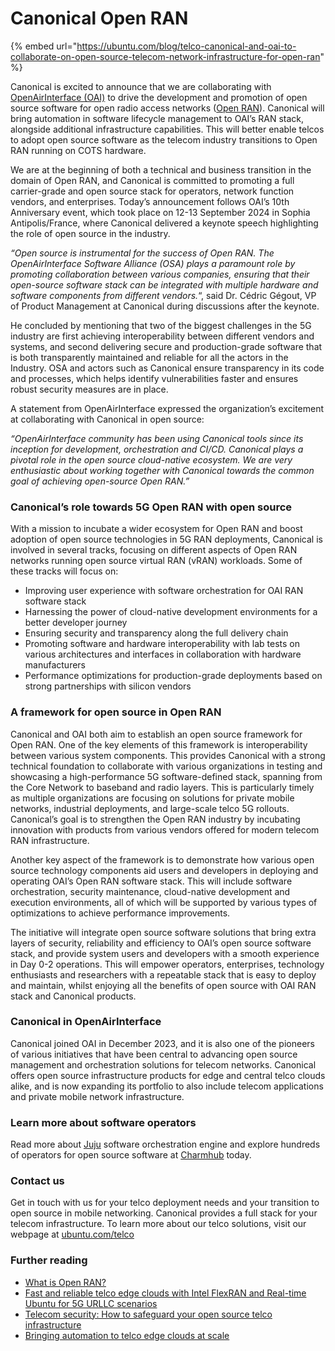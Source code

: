 # Canonical Open RAN

{% embed url="https://ubuntu.com/blog/telco-canonical-and-oai-to-collaborate-on-open-source-telecom-network-infrastructure-for-open-ran" %}

Canonical is excited to announce that we are collaborating with [OpenAirInterface (OAI)](https://openairinterface.org/) to drive the development and promotion of open source software for open radio access networks ([Open RAN](https://canonical.com/blog/what-is-open-ran)). Canonical will bring automation in software lifecycle management to OAI’s RAN stack, alongside additional infrastructure capabilities. This will better enable telcos to adopt open source software as the telecom industry transitions to Open RAN running on COTS hardware.

We are at the beginning of both a technical and business transition in the domain of Open RAN, and Canonical is committed to promoting a full carrier-grade and open source stack for operators, network function vendors, and enterprises. Today’s announcement follows OAI’s 10th Anniversary event, which took place on 12-13 September 2024 in Sophia Antipolis/France, where Canonical delivered a keynote speech highlighting the role of open source in the industry.

_“Open source is instrumental for the success of Open RAN. The OpenAirInterface Software Alliance (OSA) plays a paramount role by promoting collaboration between various companies, ensuring that their open-source software stack can be integrated with multiple hardware and software components from different vendors._“, said Dr. Cédric Gégout, VP of Product Management at Canonical during discussions after the keynote.

He concluded by mentioning that two of the biggest challenges in the 5G industry are first achieving interoperability between different vendors and systems, and second delivering secure and production-grade software that is both transparently maintained and reliable for all the actors in the Industry. OSA and actors such as Canonical ensure transparency in its code and processes, which helps identify vulnerabilities faster and ensures robust security measures are in place.

A statement from OpenAirInterface expressed the organization’s excitement at collaborating with Canonical in open source:

_“OpenAirInterface community has been using Canonical tools since its inception for development, orchestration and CI/CD. Canonical plays a pivotal role in the open source cloud-native ecosystem. We are very enthusiastic about working together with Canonical towards the common goal of achieving open-source Open RAN.”_

### Canonical’s role towards 5G Open RAN with open source

With a mission to incubate a wider ecosystem for Open RAN and boost adoption of open source technologies in 5G RAN deployments, Canonical is involved in several tracks, focusing on different aspects of Open RAN networks running open source virtual RAN (vRAN) workloads. Some of these tracks will focus on:

* Improving user experience with software orchestration for OAI RAN software stack
* Harnessing the power of cloud-native development environments for a better developer journey
* Ensuring security and transparency along the full delivery chain
* Promoting software and hardware interoperability with lab tests on various architectures and interfaces in collaboration with hardware manufacturers
* Performance optimizations for production-grade deployments based on strong partnerships with silicon vendors

### A framework for open source in Open RAN

Canonical and OAI both aim to establish an open source framework for Open RAN. One of the key elements of this framework is interoperability between various system components. This provides Canonical with a strong technical foundation to collaborate with various organizations in testing and showcasing a high-performance 5G software-defined stack, spanning from the Core Network to baseband and radio layers. This is particularly timely as multiple organizations are focusing on solutions for private mobile networks, industrial deployments, and large-scale telco 5G rollouts. Canonical’s goal is to strengthen the Open RAN industry by incubating innovation with products from various vendors offered for modern telecom RAN infrastructure.

Another key aspect of the framework is to demonstrate how various open source technology components aid users and developers in deploying and operating OAI’s Open RAN software stack. This will include software orchestration, security maintenance, cloud-native development and execution environments, all of which will be supported by various types of optimizations to achieve performance improvements.&#x20;

The initiative will integrate open source software solutions that bring extra layers of security, reliability and efficiency to OAI’s open source software stack, and provide system users and developers with a smooth experience in Day 0-2 operations. This will empower operators, enterprises, technology enthusiasts and researchers with a repeatable stack that is easy to deploy and maintain, whilst enjoying all the benefits of open source with OAI RAN stack and Canonical products.

### Canonical in OpenAirInterface

Canonical joined OAI in December 2023, and it is also one of the pioneers of various initiatives that have been central to advancing open source management and orchestration solutions for telecom networks. Canonical offers open source infrastructure products for edge and central telco clouds alike, and is now expanding its portfolio to also include telecom applications and private mobile network infrastructure.

### Learn more about software operators

Read more about [Juju](https://juju.is/) software orchestration engine and explore hundreds of operators for open source software at [Charmhub](https://charmhub.io/) today.

### Contact us

Get in touch with us for your telco deployment needs and your transition to open source in mobile networking. Canonical provides a full stack for your telecom infrastructure. To learn more about our telco solutions, visit our webpage at [ubuntu.com/telco](https://ubuntu.com/telco)

### Further reading

* [What is Open RAN?](https://ubuntu.com/blog/what-is-open-ran)
* [Fast and reliable telco edge clouds with Intel FlexRAN and Real-time Ubuntu for 5G URLLC scenarios](https://ubuntu.com/blog/intel-flexran-and-real-time-ubuntu-for-5g-urllc)
* [Telecom security: How to safeguard your open source telco infrastructure](https://ubuntu.com/blog/telecom-security-how-to-safeguard-your-open-source-telco-infrastructure)
* [Bringing automation to telco edge clouds at scale](https://ubuntu.com/blog/bringing-automation-to-telco-edge-clouds-at-scale)

